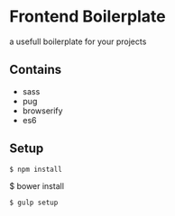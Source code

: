 # Frontend Boilerplate
a usefull boilerplate for your projects

## Contains
* sass
* pug
* browserify
* es6

## Setup
```
$ npm install
```
$ bower install
```
$ gulp setup